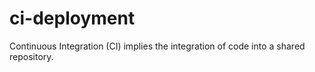 # ci-deployment
Continuous Integration (CI) implies the integration of code into a shared repository.
